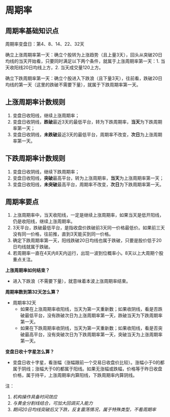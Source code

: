 # 周期率

## 周期率基础知识点

周期率变盘日：第4、8、14、22、32天

确立上涨周期率第一天：确立个股转为上涨趋势（且上量3天），回头从突破20日均线的当天开始看，只要同时满足以下两个条件，就属于上涨周期率第一天：1. 当天收阳线20日均线上方，2. 当天成交量120上方。

确立下跌周期率第一天：确立个股进入下跌浪（且下量3天），往前看，跌破20日均线的第一天（这里的跌破不需要下量），就属于下跌周期率第一天。

## 上涨周期率计数规则

1. 变盘日收阳线，继续上涨周期率；
2. 变盘日收阴线，**跌破**最近3天的最低平台，转为下跌周期率，**当天**为下跌周期率第一天；
3. 变盘日收阴线，**未跌破**最近3天的最低平台，周期率不改变，**次日**为上涨周期率第一天。

## 下跌周期率计数规则

1. 变盘日收阴线，继续下跌周期率；
2. 变盘日收阳线，**突破**最高平台，转为上涨周期率，**当天**为上涨周期率第一天；
3. 变盘日收阳线，**未突破**最高平台，周期率不改变，**次日**为下跌周期率第一天。

## 周期率要点

1. 上涨周期率中，当天收阳线，一定是继续上涨周期率，如果当天是低开阳线，仍是收阳线，继续上涨周期率。
2. 3天平台，跌破最低平台，是指收盘价跌破前3天同一价格最低价。如果前三天没有同一价格，往前推，直到3天能买到同一价格。
3. 确定下跌周期率第一天，阳线跌破20日均线也属于跌破，只要是股价低于20日均线就属于跌破。
4. 若周期率一直在4天内8天内运行，出现一波到位概率小。8天以上大周期个股重点关注。

**上涨周期率如何结束？**

- 进入下跌浪（不需要下量），就意味着本波上涨周期率结束。

**周期率数到第32天怎么算？**

- 周期率32天
  - 如果在上涨周期率收阳线，当天为第一天重新数；如果收阴线，看是否跌破最低平台，没有跌破次日为上涨周期率第一天，跌破当天为下跌周期率第一天。
  - 如果在下跌周期率收阴线，当天为第一天重新数；如果收阳线，看是否突破最高平台，没有突破次日为下跌周期率第一天，突破当天为上涨周期率第一天。

**变盘日收十字星怎么算？**

- 变盘日收十字星，看涨幅（涨幅跟前一个交易日收盘价比较）。涨幅小于0的都属于阴线；涨幅大于0的都属于阳线。如果无涨幅或跌幅，价格等于昨日收盘价格，属于持平，上涨周期率内算阳线，下跌周期率内算阴线。

注：

1. *机构操作具备时间效应*
2. *与黄金分割线结合，可加大回调买入能力*
3. *期间20日均线突破后又下跌，反复震荡情况，属于特殊类型，不看周期率*
